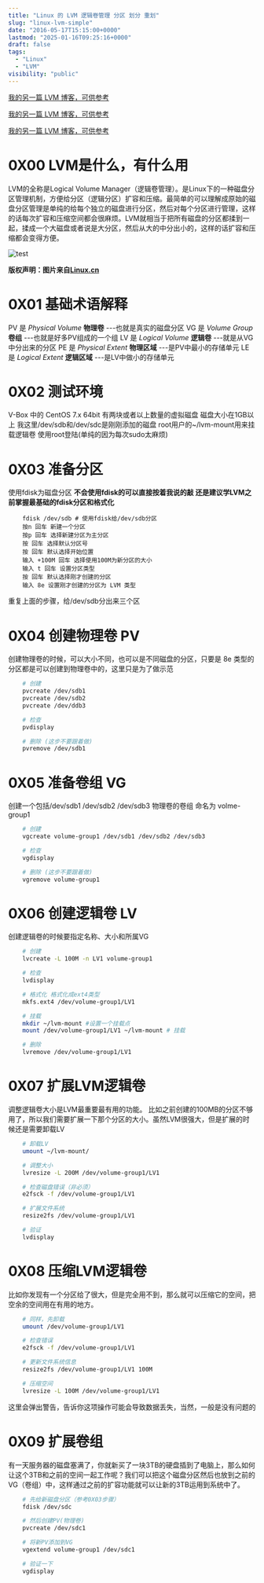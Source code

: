 ```yaml
---
title: "Linux 的 LVM 逻辑卷管理 分区 划分 重划"
slug: "linux-lvm-simple"
date: "2016-05-17T15:15:00+0000"
lastmod: "2025-01-16T09:25:16+0000"
draft: false
tags:
  - "Linux"
  - "LVM"
visibility: "public"
---
```

[我的另一篇 LVM 博客，可供参考](<__GHOST_URL__/linux-lvm>)

[我的另一篇 LVM 博客，可供参考](<__GHOST_URL__/linux-lvm>)

[我的另一篇 LVM 博客，可供参考](<__GHOST_URL__/linux-lvm>)

# 0X00 LVM是什么，有什么用

LVM的全称是Logical Volume Manager（逻辑卷管理）。是Linux下的一种磁盘分区管理机制，方便给分区（逻辑分区）扩容和压缩。最简单的可以理解成原始的磁盘分区管理是单纯的给每个独立的磁盘进行分区，然后对每个分区进行管理，这样的话每次扩容和压缩空间都会很麻烦。LVM就相当于把所有磁盘的分区都揉到一起，揉成一个大磁盘或者说是大分区，然后从大的中分出小的，这样的话扩容和压缩都会变得方便。

![test](http://o7bn7vqpt.bkt.clouddn.com//article/image/lvm.jpg)


**版权声明：图片来自**[**Linux.cn**](<https://linux.cn/article-3218-2.html>)

# 0X01 基础术语解释

PV 是 _Physical Volume_ **物理卷** \---也就是真实的磁盘分区
VG 是 _Volume Group_ **卷组** \---也就是好多PV组成的一个组
LV 是 _Logical Volume_ **逻辑卷** \---就是从VG中分出来的分区
PE 是 _Physical Extent_ **物理区域** \---是PV中最小的存储单元
LE 是 _Logical Extent_ **逻辑区域** \---是LV中做小的存储单元

# 0X02 测试环境

V-Box 中的 CentOS 7.x 64bit
有两块或者以上数量的虚拟磁盘
磁盘大小在1GB以上
我这里/dev/sdb和/dev/sdc是刚刚添加的磁盘
root用户的~/lvm-mount用来挂载逻辑卷
使用root登陆(单纯的因为每次sudo太麻烦)

# 0X03 准备分区

使用fdisk为磁盘分区
**不会使用fdisk的可以直接按着我说的敲
还是建议学LVM之前掌握最基础的fdisk分区和格式化**

```
    fdisk /dev/sdb # 使用fdisk给/dev/sdb分区
    按n 回车 新建一个分区
    按p 回车 选择新建分区为主分区
    按 回车 选择默认分区号
    按 回车 默认选择开始位置
    输入 +100M 回车 选择使用100M为新分区的大小
    输入 t 回车 设置分区类型
    按 回车 默认选择刚才创建的分区
    输入 8e 设置刚才创建的分区为 LVM 类型
```

重复上面的步骤，给/dev/sdb分出来三个区

# 0X04 创建物理卷 PV

创建物理卷的时候，可以大小不同，也可以是不同磁盘的分区，只要是 8e 类型的分区都是可以创建到物理卷中的，这里只是为了做示范

```sh
    # 创建
    pvcreate /dev/sdb1
    pvcreate /dev/sdb2
    pvcreate /dev/ddb3

    # 检查
    pvdisplay

    # 删除 (这步不要跟着做)
    pvremove /dev/sdb1
```

# 0X05 准备卷组 VG

创建一个包括/dev/sdb1 /dev/sdb2 /dev/sdb3 物理卷的卷组
命名为 volme-group1

```sh
    # 创建
    vgcreate volume-group1 /dev/sdb1 /dev/sdb2 /dev/sdb3

    # 检查
    vgdisplay

    # 删除 (这步不要跟着做)
    vgremove volume-group1
```

# 0X06 创建逻辑卷 LV

创建逻辑卷的时候要指定名称、大小和所属VG

```sh
    # 创建
    lvcreate -L 100M -n LV1 volume-group1

    # 检查
    lvdisplay

    # 格式化 格式化成ext4类型
    mkfs.ext4 /dev/volume-group1/LV1

    # 挂载
    mkdir ~/lvm-mount #设置一个挂载点
    mount /dev/volume-group1/LV1 ~/lvm-mount # 挂载

    # 删除
    lvremove /dev/volume-group1/LV1
```

# 0X07 扩展LVM逻辑卷

调整逻辑卷大小是LVM最重要最有用的功能。
比如之前创建的100MB的分区不够用了，所以我们需要扩展一下那个分区的大小。虽然LVM很强大，但是扩展的时候还是需要卸载LV

```sh
    # 卸载LV
    umount ~/lvm-mount/

    # 调整大小
    lvresize -L 200M /dev/volume-group1/LV1

    # 检查磁盘错误（非必须）
    e2fsck -f /dev/volume-group1/LV1

    # 扩展文件系统
    resize2fs /dev/volume-group1/LV1

    # 验证
    lvdisplay
```

# 0X08 压缩LVM逻辑卷

比如你发现有一个分区给了很大，但是完全用不到，那么就可以压缩它的空间，把空余的空间用在有用的地方。

```sh
    # 同样，先卸载
    umount /dev/volume-group1/LV1

    # 检查错误
    e2fsck -f /dev/volume-group1/LV1

    # 更新文件系统信息
    resize2fs /dev/volume-group1/LV1 100M

    # 压缩空间
    lvresize -L 100M /dev/volume-group1/LV1
```

这里会弹出警告，告诉你这项操作可能会导致数据丢失，当然，一般是没有问题的

# 0X09 扩展卷组

有一天服务器的磁盘塞满了，你就新买了一块3TB的硬盘插到了电脑上，那么如何让这个3TB和之前的空间一起工作呢？我们可以把这个磁盘分区然后也放到之前的VG（卷组）中，这样通过之前的扩容功能就可以让新的3TB运用到系统中了。

```sh
    # 先给新磁盘分区（参考0X03步骤）
    fdisk /dev/sdc

    # 然后创建PV(物理卷)
    pvcreate /dev/sdc1

    # 将新PV添加到VG
    vgextend volume-group1 /dev/sdc1

    # 验证一下
    vgdisplay
```